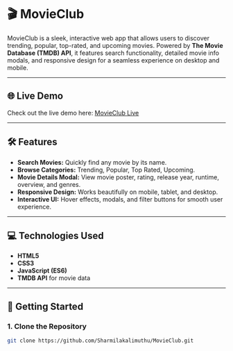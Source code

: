 # 🎬 MovieClub

MovieClub is a sleek, interactive web app that allows users to discover trending, popular, top-rated, and upcoming movies. Powered by **The Movie Database (TMDB) API**, it features search functionality, detailed movie info modals, and responsive design for a seamless experience on desktop and mobile.

---

## 🌐 Live Demo
Check out the live demo here: [MovieClub Live](https://sharmilakalimuthu.github.io/MovieClub/)

---

## 🛠 Features

- **Search Movies:** Quickly find any movie by its name.
- **Browse Categories:** Trending, Popular, Top Rated, Upcoming.
- **Movie Details Modal:** View movie poster, rating, release year, runtime, overview, and genres.
- **Responsive Design:** Works beautifully on mobile, tablet, and desktop.
- **Interactive UI:** Hover effects, modals, and filter buttons for smooth user experience.

---

## 💻 Technologies Used

- **HTML5**
- **CSS3**
- **JavaScript (ES6)**
- **TMDB API** for movie data

---

## 🚀 Getting Started

### 1. Clone the Repository
```bash
git clone https://github.com/Sharmilakalimuthu/MovieClub.git
